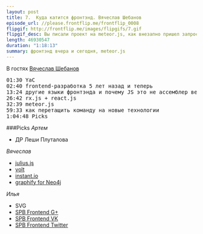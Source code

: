 ```yaml
---
layout: post
title: 7.  Куда катится фронтэнд. Вячеслав Шебанов
episode_url: //please.frontflip.me/frontflip_0008
flipgif: http://frontflip.me/images/flipgifs/7.gif
flipgif_desc: Вы писали проект на meteor.js, как внезапно пришел запрос на server side rendering 
length: 46930547
duration: "1:18:13"
summary: фронтэнд вчера и сегодня, meteor.js
---
```


В гостях [Вячеслав Шебанов](https://twitter.com/thought_sync)

<pre>
01:30 YaC
02:40 frontend-разработка 5 лет назад и теперь
13:24 другие языки фронтэнда и почему JS это не ассемблер веба
26:42 rx.js + react.js
32:39 meteor.js
59:33 как перетащить команду на новые технологии
1:04:48 Picks
</pre>

###Picks
*Артем*

 - ДР Леши Плуталова

*Вячеслав*

 - [julius.js](https://github.com/zzmp/juliusjs)
 - [volt](https://github.com/voltrb/volt)
 - [instant.io](http://instant.io/)
 - [graphify for Neo4j](https://github.com/kbastani/graphify)

*Илья*

 - SVG
 - [SPB Frontend G+](https://plus.google.com/communities/104754387486747286577)
 - [SPB Frontend VK](https://vk.com/spb_frontend)
 - [SPB Frontend Twitter](https://vk.com/spb_frontend)
